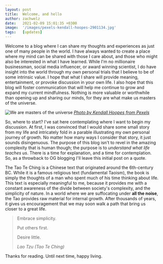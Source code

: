 ```yaml
---
layout: post
title:  Welcome, and hello
author: zachwelz
date:   2021-02-09 15:01:35 +0300
image:  '/images/pexels-kendall-hoopes-2901134.jpg'
tags:   [updates]
---
```

Welcome to a blog where I can share my thoughts and experiences as just one of many people in the world. I have always wanted to create a place where my mind can be shared with those I care about, and those who might also be interested in what I have learned. While I'm no millionaire businessman, social media influencer, or award winning scientist, I do have insight into the world through my own personal trials that I believe to be of some intrinsic value. I hope that what I share will provide meaning, entertainment, or provoke discussion in your own life. I also hope that this blog will foster communication that will help me continue to grow and expand my current mindfulness. Nothing is more valuable or worthwhile than opening up and sharing our minds, for they are what make us masters of the universe. 

![We are masters of the universe]({{site.baseurl}}/images/pexels-kendall-hoopes-2901134.jpg)
*[Photo by Kendall Hoopes from Pexels](https://www.pexels.com/photo/silhouette-photography-of-people-2901134/)*

So, where to start? I've sat here contemplating where I want to begin my discussion. At first, I was convinced that I would share some small story from my life and intricately fold in a parable illustrating my own personal journey of growth. No matter how many ways I consider that story, it just sounds disingenuous. The purpose of this blog isn't to revel in the amazing complexity that is human though; the purpose is to *understand what life teaches us*. There is a time for explanation, and a time for contemplation. So, as a throwback to OG blogging I'll leave this initial post on a quote. 

The Tao Te Ching is a Chinese text that originated around the 6th-century BC. While it is a famous religious text (fundamental Taoism), the book is simply the thoughts of a man who spent much of his time thinking about life. This text is especially meaningful to me, because it provides me with a constant awareness of the divide between society's complexity, and the simplicity of nature. In a world where we are suffocating under **all the noise**, the Tao provides raw material for internal growth. After thousands of years, it gives us encouragement that we may soon walk a path that bring us closer to a great life. 

> Embrace simplicity.
>
> Put others first.
>
> Desire little.
>
> <cite>Lao Tzu (*Tao Te Ching*)</cite>

Thanks for reading. Until next time, happy living. 